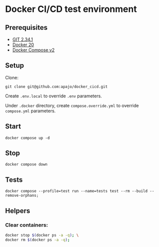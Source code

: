 # Docker CI/CD test environment

## Prerequisites

- [GIT 2.34.1](https://git-scm.com/)
- [Docker 20](https://www.docker.com/)
- [Docker Compose v2](https://www.docker.com/)

## Setup

Clone:

```shell
git clone git@github.com:apajo/docker_cicd.git
```

Create `.env.local` to override `.env` parameters.

Under `.docker` directory, create `compose.override.yml` to override `compose.yml` parameters.

## Start

```shell
docker compose up -d
```

## Stop

```shell
docker compose down
```

## Tests

```shell
docker compose --profile=test run --name=tests test --rm --build --remove-orphans;
```

## Helpers

### Clear containers:

```bash
docker stop $(docker ps -a -q); \
docker rm $(docker ps -a -q);
```